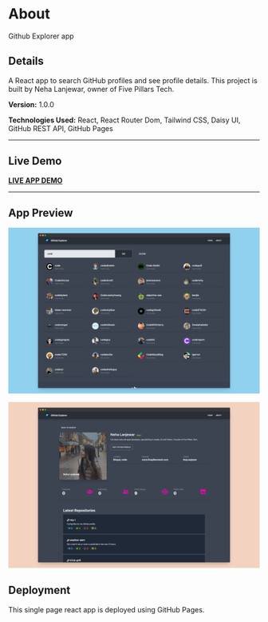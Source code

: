 # About

Github Explorer app

## Details

A React app to search GitHub profiles and see profile details. This project is built by Neha Lanjewar, owner of Five Pillars Tech.

**Version:** 1.0.0

**Technologies Used:** React, React Router Dom, Tailwind CSS, Daisy UI, GitHub REST API, GitHub Pages

---

## Live Demo

**[LIVE APP DEMO](https://ney-l.github.io/github-explorer/)**

---

## App Preview

![Homepage preview](docs/HomePreview.png)

![User preview](docs/UserPreview.png)

## Deployment

This single page react app is deployed using GitHub Pages.
